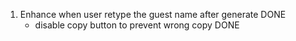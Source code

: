 1. Enhance when user retype the guest name after generate DONE
    - disable copy button to prevent wrong copy DONE
